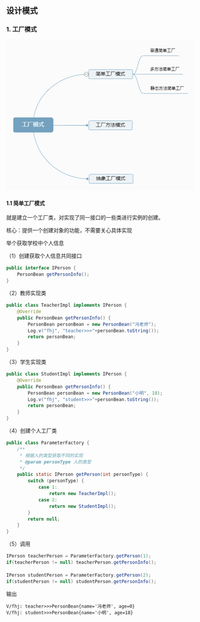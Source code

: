 ## 设计模式

### 1. 工厂模式

![](images/工厂模式.png)

#### 1.1 简单工厂模式

就是建立一个工厂类，对实现了同一接口的一些类进行实例的创建。

核心：提供一个创建对象的功能，不需要关心具体实现

举个获取学校中个人信息

（1）创建获取个人信息共同接口

```java
public interface IPerson {
    PersonBean getPersonInfo();
}
```

（2）教师实现类

```java
public class TeacherImpl implements IPerson {
    @Override
    public PersonBean getPersonInfo() {
        PersonBean personBean = new PersonBean("冯老师");
        Log.v("fhj", "teacher>>>"+personBean.toString());
        return personBean;
    }
}
```

（3）学生实现类

```java
public class StudentImpl implements IPerson {
    @Override
    public PersonBean getPersonInfo() {
        PersonBean personBean = new PersonBean("小明", 18);
        Log.v("fhj", "student>>>"+personBean.toString());
        return personBean;
    }
}
```

（4）创建个人工厂类

```java
public class ParameterFactory {
    /**
     * 根据人的类型获取不同的实现
     * @param personType 人的类型
     */
    public static IPerson getPerson(int personType) {
        switch (personType) {
            case 1:
                return new TeacherImpl();
            case 2:
                return new StudentImpl();
        }
        return null;
    }
}
```

（5）调用

```java
IPerson teacherPerson = ParameterFactory.getPerson(1);
if(teacherPerson != null) teacherPerson.getPersonInfo();

IPerson studentPerson = ParameterFactory.getPerson(2);
if(studentPerson != null) studentPerson.getPersonInfo();
```

输出

```
V/fhj: teacher>>>PersonBean{name='冯老师', age=0}
V/fhj: student>>>PersonBean{name='小明', age=18}
```
